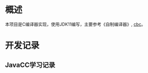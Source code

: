 # 概述

本项目是C编译器实现，使用JDK11编写，主要参考《自制编译器》, [cbc](https://github.com/leungwensen/cbc-ubuntu-64bit)。

# 开发记录

## JavaCC学习记录

